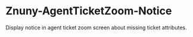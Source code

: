 # Znuny-AgentTicketZoom-Notice
 Display notice in agent ticket zoom screen about missing ticket attributes.
